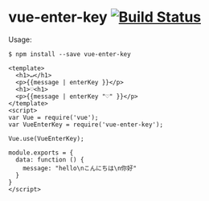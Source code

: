 vue-enter-key [![Build Status](https://travis-ci.org/yasslab/vue-enter-key.svg?branch=master)](https://travis-ci.org/yasslab/vue-enter-key)
=============

Usage:

```console
$ npm install --save vue-enter-key
```

```vue
<template>
  <h1>↵</h1>
  <p>{{message | enterKey }}</p>
  <h1>♡<h1>
  <p>{{message | enterKey "♡" }}</p>
</template>
<script>
var Vue = require('vue');
var VueEnterKey = require('vue-enter-key');

Vue.use(VueEnterKey);

module.exports = {
  data: function () {
    message: "hello\nこんにちは\n你好"
  }
}
</script>
```
